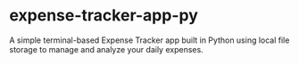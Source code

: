 # expense-tracker-app-py
A simple terminal-based Expense Tracker app built in Python using local file storage to manage and analyze your daily expenses.
